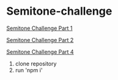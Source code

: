 # Semitone-challenge
 [Semitone Challenge Part 1](https://github.com/TauRamodise/Semitone-challenge/tree/master/semitone-part1)

 [Semitone Challenge Part 2](https://github.com/TauRamodise/Semitone-challenge/tree/master/semitone-part2)

 [Semitone Challenge Part 4](https://github.com/TauRamodise/Semitone-challenge/tree/master/semitone-part4)

1. clone repository
2. run 'npm i'

